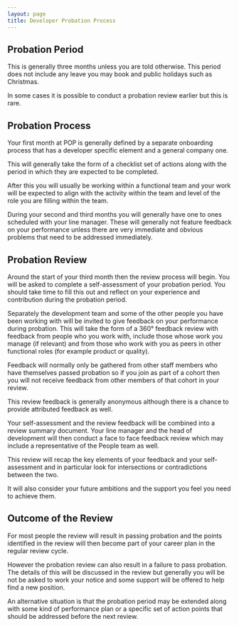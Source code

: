 ```yaml
---
layout: page
title: Developer Probation Process
---
```


## Probation Period

This is generally three months unless you are told otherwise. This period does not include any leave you may book and public holidays such as Christmas.

In some cases it is possible to conduct a probation review earlier but this is rare.

## Probation Process

Your first month at POP is generally defined by a separate onboarding process that has a developer specific element and a general company one.

This will generally take the form of a checklist set of actions along with the period in which they are expected to be completed.

After this you will usually be working within a functional team and your work will be expected to align with the activity within the team and level of the role you are filling within the team.

During your second and third months you will generally have one to ones scheduled with your line manager. These will generally not feature feedback on your performance unless there are very immediate and obvious problems that need to be addressed immediately.


## Probation Review

Around the start of your third month then the review process will begin. You will be asked to complete a self-assessment of your probation period. You should take time to fill this out and reflect on your experience and contribution during the probation period.

Separately the development team and some of the other people you have been working with will be invited to give feedback on your performance during probation. This will take the form of a 360&deg; feedback review with feedback from people who you work with, include those whose work you manage (if relevant) and from those who work with you as peers in other functional roles (for example product or quality).

Feedback will normally only be gathered from other staff members who have themselves passed probation so if you join as part of a cohort then you will not receive feedback from other members of that cohort in your review.

This review feedback is generally anonymous although there is a chance to provide attributed feedback as well.

Your self-assessment and the review feedback will be combined into a review summary document. Your line manager and the head of development will then conduct a face to face feedback review which may include a representative of the People team as well.

This review will recap the key elements of your feedback and your self-assessment and in particular look for intersections or contradictions between the two.

It will also consider your future ambitions and the support you feel you need to achieve them.

## Outcome of the Review

For most people the review will result in passing probation and the points identified in the review will then become part of your career plan in the regular review cycle.

However the probation review can also result in a failure to pass probation. The details of this will be discussed in the review but generally you will be not be asked to work your notice and some support will be offered to help find a new position.

An alternative situation is that the probation period may be extended along with some kind of performance plan or a specific set of action points that should be addressed before the next review.